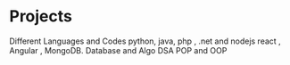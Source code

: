 # Projects
Different Languages and Codes 
python, java, php , .net and nodejs 
react , Angular , MongoDB. 
Database and Algo
DSA
POP and OOP
